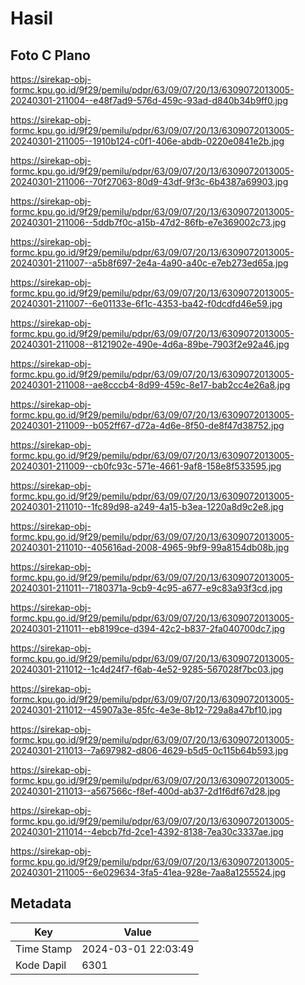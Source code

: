 # Hasil

## Foto C Plano

https://sirekap-obj-formc.kpu.go.id/9f29/pemilu/pdpr/63/09/07/20/13/6309072013005-20240301-211004--e48f7ad9-576d-459c-93ad-d840b34b9ff0.jpg

https://sirekap-obj-formc.kpu.go.id/9f29/pemilu/pdpr/63/09/07/20/13/6309072013005-20240301-211005--1910b124-c0f1-406e-abdb-0220e0841e2b.jpg

https://sirekap-obj-formc.kpu.go.id/9f29/pemilu/pdpr/63/09/07/20/13/6309072013005-20240301-211006--70f27063-80d9-43df-9f3c-6b4387a69903.jpg

https://sirekap-obj-formc.kpu.go.id/9f29/pemilu/pdpr/63/09/07/20/13/6309072013005-20240301-211006--5ddb7f0c-a15b-47d2-86fb-e7e369002c73.jpg

https://sirekap-obj-formc.kpu.go.id/9f29/pemilu/pdpr/63/09/07/20/13/6309072013005-20240301-211007--a5b8f697-2e4a-4a90-a40c-e7eb273ed65a.jpg

https://sirekap-obj-formc.kpu.go.id/9f29/pemilu/pdpr/63/09/07/20/13/6309072013005-20240301-211007--6e01133e-6f1c-4353-ba42-f0dcdfd46e59.jpg

https://sirekap-obj-formc.kpu.go.id/9f29/pemilu/pdpr/63/09/07/20/13/6309072013005-20240301-211008--8121902e-490e-4d6a-89be-7903f2e92a46.jpg

https://sirekap-obj-formc.kpu.go.id/9f29/pemilu/pdpr/63/09/07/20/13/6309072013005-20240301-211008--ae8cccb4-8d99-459c-8e17-bab2cc4e26a8.jpg

https://sirekap-obj-formc.kpu.go.id/9f29/pemilu/pdpr/63/09/07/20/13/6309072013005-20240301-211009--b052ff67-d72a-4d6e-8f50-de8f47d38752.jpg

https://sirekap-obj-formc.kpu.go.id/9f29/pemilu/pdpr/63/09/07/20/13/6309072013005-20240301-211009--cb0fc93c-571e-4661-9af8-158e8f533595.jpg

https://sirekap-obj-formc.kpu.go.id/9f29/pemilu/pdpr/63/09/07/20/13/6309072013005-20240301-211010--1fc89d98-a249-4a15-b3ea-1220a8d9c2e8.jpg

https://sirekap-obj-formc.kpu.go.id/9f29/pemilu/pdpr/63/09/07/20/13/6309072013005-20240301-211010--405616ad-2008-4965-9bf9-99a8154db08b.jpg

https://sirekap-obj-formc.kpu.go.id/9f29/pemilu/pdpr/63/09/07/20/13/6309072013005-20240301-211011--7180371a-9cb9-4c95-a677-e9c83a93f3cd.jpg

https://sirekap-obj-formc.kpu.go.id/9f29/pemilu/pdpr/63/09/07/20/13/6309072013005-20240301-211011--eb8199ce-d394-42c2-b837-2fa040700dc7.jpg

https://sirekap-obj-formc.kpu.go.id/9f29/pemilu/pdpr/63/09/07/20/13/6309072013005-20240301-211012--1c4d24f7-f6ab-4e52-9285-567028f7bc03.jpg

https://sirekap-obj-formc.kpu.go.id/9f29/pemilu/pdpr/63/09/07/20/13/6309072013005-20240301-211012--45907a3e-85fc-4e3e-8b12-729a8a47bf10.jpg

https://sirekap-obj-formc.kpu.go.id/9f29/pemilu/pdpr/63/09/07/20/13/6309072013005-20240301-211013--7a697982-d806-4629-b5d5-0c115b64b593.jpg

https://sirekap-obj-formc.kpu.go.id/9f29/pemilu/pdpr/63/09/07/20/13/6309072013005-20240301-211013--a567566c-f8ef-400d-ab37-2d1f6df67d28.jpg

https://sirekap-obj-formc.kpu.go.id/9f29/pemilu/pdpr/63/09/07/20/13/6309072013005-20240301-211014--4ebcb7fd-2ce1-4392-8138-7ea30c3337ae.jpg

https://sirekap-obj-formc.kpu.go.id/9f29/pemilu/pdpr/63/09/07/20/13/6309072013005-20240301-211005--6e029634-3fa5-41ea-928e-7aa8a1255524.jpg


## Metadata

| Key        | Value               |
| ---------- | ------------------- |
| Time Stamp | 2024-03-01 22:03:49 |
| Kode Dapil | 6301                |



